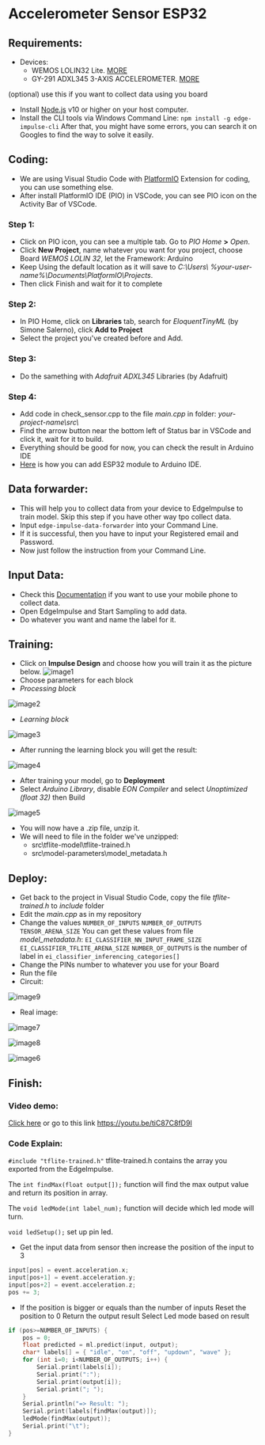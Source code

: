 # Accelerometer Sensor ESP32
## Requirements:
- Devices:
    - WEMOS LOLIN32 Lite. [MORE](https://diyprojects.io/deal-wemos-lolin32-lite-compact)
    - GY-291 ADXL345 3-AXIS ACCELEROMETER. [MORE](https://opencircuit.shop/Product/ADXL345-3-axis-Accelerometer-GY-291)

(optional) use this if you want to collect data using you board
- Install [Node.js](https://nodejs.org/) v10 or higher on your host computer.
- Install the CLI tools via Windows Command Line:
```npm install -g edge-impulse-cli```
After that, you might have some errors, you can search it on Googles to find the way to solve it easily.
## Coding:
- We are using Visual Studio Code with [PlatformIO](https://platformio.org) Extension for coding, you can use something else.
- After install PlatformIO IDE (PIO) in VSCode, you can see PIO icon on the Activity Bar of VSCode.
### Step 1:
- Click on PIO icon, you can see a multiple tab. Go to *PIO Home* **>** *Open*.
- Click **New Project**, name whatever you want for you project, choose Board *WEMOS LOLIN 32*, let the Framework: Arduino
- Keep Using the default location as it will save to *C:\Users\\ %your-user-name%\Documents\PlatformIO\Projects*.
- Then click Finish and wait for it to complete
### Step 2:
- In PIO Home, click on **Libraries** tab, search for *EloquentTinyML* (by Simone Salerno), click **Add to Project**
- Select the project you've created before and Add.
### Step 3:
- Do the samething with *Adafruit ADXL345* Libraries (by Adafruit)
### Step 4:
- Add code in check_sensor.cpp to the file *main.cpp* in folder: *your-project-name\\src\\* 
- Find the arrow button near the bottom left of Status bar in VSCode and click it, wait for it to build.
- Everything should be good for now, you can check the result in Arduino IDE
- [Here](https://randomnerdtutorials.com/installing-the-esp32-board-in-arduino-ide-windows-instructions/) is how you can add ESP32 module to Arduino IDE.

## Data forwarder:
- This will help you to collect data from your device to EdgeImpulse to train model. Skip this step if you have other way tpo collect data.
- Input ```edge-impulse-data-forwarder``` into your Command Line.
- If it is successful, then you have to input your Registered email and Password.
- Now just follow the instruction from your Command Line.

## Input Data:
- Check this [Documentation](https://docs.edgeimpulse.com/docs/using-your-mobile-phone) if you want to use your mobile phone to collect data.
- Open EdgeImpulse and Start Sampling to add data.
- Do whatever you want and name the label for it.

## Training:
- Click on **Impulse Design** and choose how you will train it as the picture below.
![image1](https://github.com/c0ldf1recsgo/accelerometer-sensor-esp32/blob/main/Images/image1.png)
- Choose parameters for each block
- *Processing block*

![image2](https://github.com/c0ldf1recsgo/accelerometer-sensor-esp32/blob/main/Images/image2.png)
- *Learning block*

![image3](https://github.com/c0ldf1recsgo/accelerometer-sensor-esp32/blob/main/Images/image3.png)
- After running the learning block you will get the result:

![image4](https://github.com/c0ldf1recsgo/accelerometer-sensor-esp32/blob/main/Images/image4.png)
- After training your model, go to **Deployment**
- Select *Arduino Library*, disable *EON Compiler* and select *Unoptimized (float 32)* then Build

![image5](https://github.com/c0ldf1recsgo/accelerometer-sensor-esp32/blob/main/Images/image5.png)
- You will now have a .zip file, unzip it.
- We will need to file in the folder we've unzipped:
    - src\tflite-model\tflite-trained.h
    - src\model-parameters\model_metadata.h

## Deploy:
- Get back to the project in Visual Studio Code, copy the file *tflite-trained.h* to *include* folder
- Edit the *main.cpp* as in my repository
- Change the values
```NUMBER_OF_INPUTS```
```NUMBER_OF_OUTPUTS```
```TENSOR_ARENA_SIZE```
You can get these values from file *model_metadata.h*:
```EI_CLASSIFIER_NN_INPUT_FRAME_SIZE  ```
```EI_CLASSIFIER_TFLITE_ARENA_SIZE```
```NUMBER_OF_OUTPUTS``` is the number of label in ```ei_classifier_inferencing_categories[]```
- Change the PINs number to whatever you use for your Board
- Run the file
- Circuit:

![image9](https://github.com/c0ldf1recsgo/accelerometer-sensor-esp32/blob/main/Images/image9.png)
- Real image:
 
![image7](https://github.com/c0ldf1recsgo/accelerometer-sensor-esp32/blob/main/Images/image7.jpg)

![image8](https://github.com/c0ldf1recsgo/accelerometer-sensor-esp32/blob/main/Images/image8.jpg)

![image6](https://github.com/c0ldf1recsgo/accelerometer-sensor-esp32/blob/main/Images/image6.jpg)
## Finish:
### Video demo:
[Click here](https://youtu.be/tiC87C8fD9I)
or go to this link https://youtu.be/tiC87C8fD9I
### Code Explain:
```#include "tflite-trained.h"``` tflite-trained.h contains the array you exported from the EdgeImpulse.

The ```int findMax(float output[]);``` function will find the max output value and return its position in array.

The ```void ledMode(int label_num);``` function will decide which led mode will turn.

```void ledSetup();``` set up pin led.
- Get the input data from sensor then increase the position of the input to 3
```c
input[pos] = event.acceleration.x;
input[pos+1] = event.acceleration.y;
input[pos+2] = event.acceleration.z;
pos += 3;
```
- If the position is bigger or equals than the number of inputs
    Reset the position to 0
    Return the output result
    Select Led mode based on result
```c
if (pos>=NUMBER_OF_INPUTS) {
    pos = 0;
    float predicted = ml.predict(input, output);
    char* labels[] = { "idle", "on", "off", "updown", "wave" };
    for (int i=0; i<NUMBER_OF_OUTPUTS; i++) {
        Serial.print(labels[i]);
        Serial.print(":");
        Serial.print(output[i]);
        Serial.print("; ");
    }
    Serial.println("=> Result: ");
    Serial.print(labels[findMax(output)]);
    ledMode(findMax(output));
    Serial.print("\t");
} 
```
